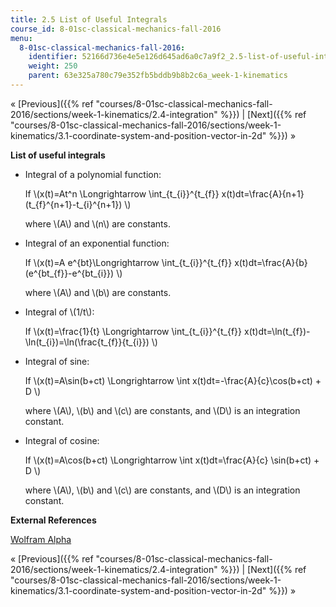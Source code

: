 ```yaml
---
title: 2.5 List of Useful Integrals
course_id: 8-01sc-classical-mechanics-fall-2016
menu:
  8-01sc-classical-mechanics-fall-2016:
    identifier: 52166d736e4e5e126d645ad6a0c7a9f2_2.5-list-of-useful-integrals
    weight: 250
    parent: 63e325a780c79e352fb5bddb9b8b2c6a_week-1-kinematics
---
```

« [Previous]({{% ref "courses/8-01sc-classical-mechanics-fall-2016/sections/week-1-kinematics/2.4-integration" %}}) | [Next]({{% ref "courses/8-01sc-classical-mechanics-fall-2016/sections/week-1-kinematics/3.1-coordinate-system-and-position-vector-in-2d" %}}) »

**List of useful integrals**

*   Integral of a polynomial function:
    
    If \\(x(t)=At^n \\Longrightarrow \\int\_{t\_{i}}^{t\_{f}} x(t)dt=\\frac{A}{n+1}(t\_{f}^{n+1}-t\_{i}^{n+1}) \\)
    
    where \\(A\\) and \\(n\\) are constants.
    
*   Integral of an exponential function:
    
    If \\(x(t)=A e^{bt}\\Longrightarrow \\int\_{t\_{i}}^{t\_{f}} x(t)dt=\\frac{A}{b}(e^{bt\_{f}}-e^{bt\_{i}}) \\)
    
    where \\(A\\) and \\(b\\) are constants.
    
*   Integral of \\(1/t\\):
    
    If \\(x(t)=\\frac{1}{t} \\Longrightarrow \\int\_{t\_{i}}^{t\_{f}} x(t)dt=\\ln(t\_{f})-\\ln(t\_{i})=\\ln(\\frac{t\_{f}}{t\_{i}}) \\)
    
*   Integral of sine:
    
    If \\(x(t)=A\\sin(b+ct) \\Longrightarrow \\int x(t)dt=-\\frac{A}{c}\\cos(b+ct) + D \\)
    
    where \\(A\\), \\(b\\) and \\(c\\) are constants, and \\(D\\) is an integration constant.
    
*   Integral of cosine:
    
    If \\(x(t)=A\\cos(b+ct) \\Longrightarrow \\int x(t)dt=\\frac{A}{c} \\sin(b+ct) + D \\)
    
    where \\(A\\), \\(b\\) and \\(c\\) are constants, and \\(D\\) is an integration constant.
    

**External References**

[Wolfram Alpha](http://www.wolframalpha.com/)

« [Previous]({{% ref "courses/8-01sc-classical-mechanics-fall-2016/sections/week-1-kinematics/2.4-integration" %}}) | [Next]({{% ref "courses/8-01sc-classical-mechanics-fall-2016/sections/week-1-kinematics/3.1-coordinate-system-and-position-vector-in-2d" %}}) »